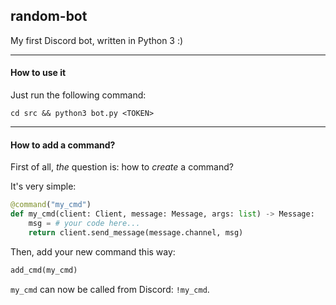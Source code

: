 ## random-bot
My first Discord bot, written in Python 3 :)

---

#### How to use it
Just run the following command:

`cd src && python3 bot.py <TOKEN>`

---

#### How to add a command?
First of all, *the* question is: how to *create* a command?

It's very simple:
```py
@command("my_cmd")
def my_cmd(client: Client, message: Message, args: list) -> Message:
    msg = # your code here...
    return client.send_message(message.channel, msg)
```
Then, add your new command this way:
```py
add_cmd(my_cmd)
```
`my_cmd` can now be called from Discord: `!my_cmd`. 

